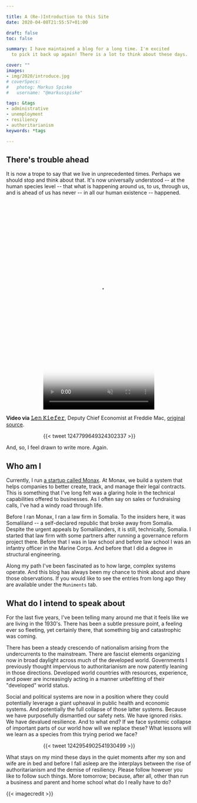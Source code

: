 ```yaml
---

title: A (Re-)Introduction to this Site
date: 2020-04-08T21:55:57+01:00

draft: false
toc: false

summary: I have maintained a blog for a long time. I'm excited
  to pick it back up again! There is a lot to think about these days.

cover: "" 
images: 
- img/2020/introduce.jpg
# coverSpecs:
#   photog: Markus Spiske
#   username: "@markusspiske"

tags: &tags
- administrative
- unemployment
- resiliency
- authoritarianism
keywords: *tags

---
```


## There's trouble ahead

It is now a trope to say that we live in unprecedented times. Perhaps we should stop and think about that. It's now universally understood -- at the human species level -- that what is happening around us, to us, through us, and is ahead of us has never -- in all our human existence -- happened. 

<video autoplay loop muted width="566" height="566" style="margin-left:20%;max-width:60%;" preload="auto" playsinline="true" poster="https://pbs.twimg.com/tweet_video_thumb/EUmf-d-WsAATSpi.jpg" src="https://video.twimg.com/tweet_video/EUmf-d-WsAATSpi.mp4" type="video/mp4"></video> 

**Video via [𝙻𝚎𝚗 𝙺𝚒𝚎𝚏𝚎𝚛](https://twitter.com/lenkiefer)**, Deputy Chief Economist at Freddie Mac, [original source](https://twitter.com/lenkiefer/status/1245702858449784832).

<div style="margin-left:20%;max-width:60%;">{{< tweet 1247799649324302337 >}}</div>

And, so, I feel drawn to write more. Again.

## Who am I

Currently, I run [a startup called Monax](https://monax.io). At Monax, we build a system that helps companies to better create, track, and manage their legal contracts. This is something that I've long felt was a glaring hole in the technical capabilities offered to businesses. As I often say on sales or fundraising calls, I've had a windy road through life. 

Before I ran Monax, I ran a law firm in Somalia. To the insiders here, it was Somaliland -- a self-declared republic that broke away from Somalia. Despite the urgent appeals by Somalilanders, it is still, technically, Somalia. I started that law firm with some partners after running a governance reform project there. Before that I was in law school and before law school I was an infantry officer in the Marine Corps. And before that I did a degree in structural engineering. 

Along my path I've been fascinated as to how large, complex systems operate. And this blog has always been my chance to think about and share those observations. If you would like to see the entries from long ago they are available under the `Muniments` tab. 

## What do I intend to speak about

For the last five years, I've been telling many around me that it feels like we are living in the 1930's. There has been a subtle pressure point, a feeling ever so fleeting, yet certainly there, that something big and catastrophic was coming. 

There has been a steady crescendo of nationalism arising from the undercurrents to the mainstream. There are fascist elements organizing now in broad daylight across much of the developed world. Governments I previously thought impervious to authoritarianism are now patently leaning in those directions. Developed world countries with resources, experience, and power are increasingly acting in a manner unbefitting of their "developed" world status.

Social and political systems are now in a position where they could potentially leverage a giant upheaval in public health and economic systems. And potentially the full collapse of those latter systems. Because we have purposefully dismantled our safety nets. We have ignored risks. We have devalued resilience. And to what end? If we face systemic collapse of important parts of our world how will we replace these? What lessons will we learn as a species from this trying period we face?

<div style="margin-left:20%;max-width:60%;">{{< tweet 1242954902541930499 >}}</div>

What stays on my mind these days in the quiet moments after my son and wife are in bed and before I fall asleep are the interplays between the rise of authoritarianism and the demise of resiliency. Please follow however you like to follow such things. More tomorrow; because, after all, other than run a business and parent and home school what do I really have to do?

{{< imagecredit >}}